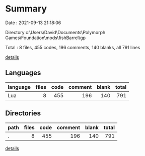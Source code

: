# Summary

Date : 2021-09-13 21:18:06

Directory c:\Users\David\Documents\Polymorph Games\Foundation\mods\fishBarrel\gp

Total : 8 files,  455 codes, 196 comments, 140 blanks, all 791 lines

[details](details.md)

## Languages
| language | files | code | comment | blank | total |
| :--- | ---: | ---: | ---: | ---: | ---: |
| Lua | 8 | 455 | 196 | 140 | 791 |

## Directories
| path | files | code | comment | blank | total |
| :--- | ---: | ---: | ---: | ---: | ---: |
| . | 8 | 455 | 196 | 140 | 791 |

[details](details.md)